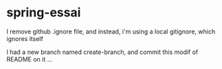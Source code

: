 # spring-essai

I remove github .ignore file, and instead, i'm using a local gitignore, which ignores itself

I had a new branch named create-branch, and commit this modif of README on it ...
